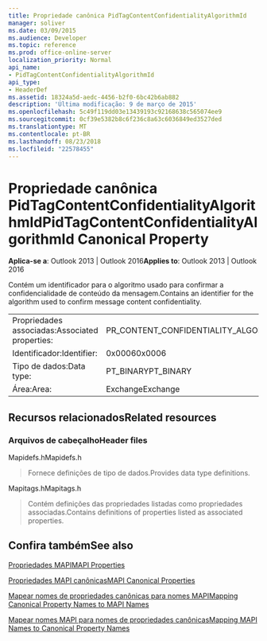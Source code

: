 ```yaml
---
title: Propriedade canônica PidTagContentConfidentialityAlgorithmId
manager: soliver
ms.date: 03/09/2015
ms.audience: Developer
ms.topic: reference
ms.prod: office-online-server
localization_priority: Normal
api_name:
- PidTagContentConfidentialityAlgorithmId
api_type:
- HeaderDef
ms.assetid: 18324a5d-aedc-4456-b2f0-6bc42b6ab882
description: 'Última modificação: 9 de março de 2015'
ms.openlocfilehash: 5c49f119dd03e13439193c92168638c565074ee9
ms.sourcegitcommit: 0cf39e5382b8c6f236c8a63c6036849ed3527ded
ms.translationtype: MT
ms.contentlocale: pt-BR
ms.lasthandoff: 08/23/2018
ms.locfileid: "22578455"
---
```

# <a name="pidtagcontentconfidentialityalgorithmid-canonical-property"></a><span data-ttu-id="88bfd-103">Propriedade canônica PidTagContentConfidentialityAlgorithmId</span><span class="sxs-lookup"><span data-stu-id="88bfd-103">PidTagContentConfidentialityAlgorithmId Canonical Property</span></span>

  
  
<span data-ttu-id="88bfd-104">**Aplica-se a**: Outlook 2013 | Outlook 2016</span><span class="sxs-lookup"><span data-stu-id="88bfd-104">**Applies to**: Outlook 2013 | Outlook 2016</span></span> 
  
<span data-ttu-id="88bfd-105">Contém um identificador para o algoritmo usado para confirmar a confidencialidade de conteúdo da mensagem.</span><span class="sxs-lookup"><span data-stu-id="88bfd-105">Contains an identifier for the algorithm used to confirm message content confidentiality.</span></span>
  
|||
|:-----|:-----|
|<span data-ttu-id="88bfd-106">Propriedades associadas:</span><span class="sxs-lookup"><span data-stu-id="88bfd-106">Associated properties:</span></span>  <br/> |<span data-ttu-id="88bfd-107">PR_CONTENT_CONFIDENTIALITY_ALGORITHM_ID</span><span class="sxs-lookup"><span data-stu-id="88bfd-107">PR_CONTENT_CONFIDENTIALITY_ALGORITHM_ID</span></span>  <br/> |
|<span data-ttu-id="88bfd-108">Identificador:</span><span class="sxs-lookup"><span data-stu-id="88bfd-108">Identifier:</span></span>  <br/> |<span data-ttu-id="88bfd-109">0x0006</span><span class="sxs-lookup"><span data-stu-id="88bfd-109">0x0006</span></span>  <br/> |
|<span data-ttu-id="88bfd-110">Tipo de dados:</span><span class="sxs-lookup"><span data-stu-id="88bfd-110">Data type:</span></span>  <br/> |<span data-ttu-id="88bfd-111">PT_BINARY</span><span class="sxs-lookup"><span data-stu-id="88bfd-111">PT_BINARY</span></span>  <br/> |
|<span data-ttu-id="88bfd-112">Área:</span><span class="sxs-lookup"><span data-stu-id="88bfd-112">Area:</span></span>  <br/> |<span data-ttu-id="88bfd-113">Exchange</span><span class="sxs-lookup"><span data-stu-id="88bfd-113">Exchange</span></span>  <br/> |
   
## <a name="related-resources"></a><span data-ttu-id="88bfd-114">Recursos relacionados</span><span class="sxs-lookup"><span data-stu-id="88bfd-114">Related resources</span></span>

### <a name="header-files"></a><span data-ttu-id="88bfd-115">Arquivos de cabeçalho</span><span class="sxs-lookup"><span data-stu-id="88bfd-115">Header files</span></span>

<span data-ttu-id="88bfd-116">Mapidefs.h</span><span class="sxs-lookup"><span data-stu-id="88bfd-116">Mapidefs.h</span></span>
  
> <span data-ttu-id="88bfd-117">Fornece definições de tipo de dados.</span><span class="sxs-lookup"><span data-stu-id="88bfd-117">Provides data type definitions.</span></span>
    
<span data-ttu-id="88bfd-118">Mapitags.h</span><span class="sxs-lookup"><span data-stu-id="88bfd-118">Mapitags.h</span></span>
  
> <span data-ttu-id="88bfd-119">Contém definições das propriedades listadas como propriedades associadas.</span><span class="sxs-lookup"><span data-stu-id="88bfd-119">Contains definitions of properties listed as associated properties.</span></span>
    
## <a name="see-also"></a><span data-ttu-id="88bfd-120">Confira também</span><span class="sxs-lookup"><span data-stu-id="88bfd-120">See also</span></span>



[<span data-ttu-id="88bfd-121">Propriedades MAPI</span><span class="sxs-lookup"><span data-stu-id="88bfd-121">MAPI Properties</span></span>](mapi-properties.md)
  
[<span data-ttu-id="88bfd-122">Propriedades MAPI canônicas</span><span class="sxs-lookup"><span data-stu-id="88bfd-122">MAPI Canonical Properties</span></span>](mapi-canonical-properties.md)
  
[<span data-ttu-id="88bfd-123">Mapear nomes de propriedades canônicas para nomes MAPI</span><span class="sxs-lookup"><span data-stu-id="88bfd-123">Mapping Canonical Property Names to MAPI Names</span></span>](mapping-canonical-property-names-to-mapi-names.md)
  
[<span data-ttu-id="88bfd-124">Mapear nomes MAPI para nomes de propriedades canônicas</span><span class="sxs-lookup"><span data-stu-id="88bfd-124">Mapping MAPI Names to Canonical Property Names</span></span>](mapping-mapi-names-to-canonical-property-names.md)

